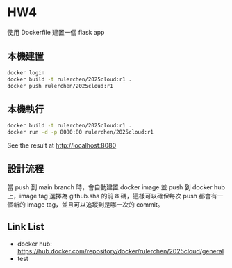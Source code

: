 # HW4

使用 Dockerfile 建置一個 flask app

## 本機建置

```bash
docker login
docker build -t rulerchen/2025cloud:r1 .
docker push rulerchen/2025cloud:r1
```

## 本機執行

```bash
docker build -t rulerchen/2025cloud:r1 .
docker run -d -p 8080:80 rulerchen/2025cloud:r1
```

See the result at [http://localhost:8080](http://localhost:8080)

## 設計流程

當 push 到 main branch 時，會自動建置 docker image 並 push 到 docker hub 上，image tag 選擇為 github.sha 的前 8 碼，這樣可以確保每次 push 都會有一個新的 image tag，並且可以追蹤到是哪一次的 commit。

## Link List

- docker hub: https://hub.docker.com/repository/docker/rulerchen/2025cloud/general
- test